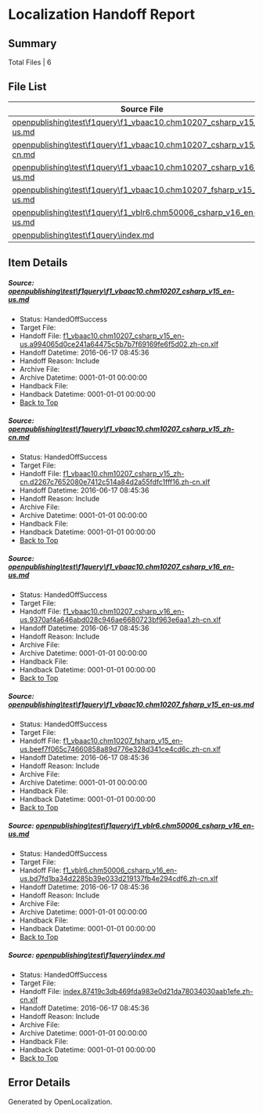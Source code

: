 # <a name='report-top'></a> Localization Handoff Report

## Summary
 Total Files | 6

## File List
 Source File | Status | Details 
 ----------- | ------ | ------- 
 [openpublishing\test\f1query\f1_vbaac10.chm10207_csharp_v15_en-us.md](https://github.com/Microsoft/openpublishing-test/blob/4ce87080a8aaf2c0427d84319a9556f166281ee0/openpublishing/test/f1query/f1_vbaac10.chm10207_csharp_v15_en-us.md) | HandedOffSuccess | [Details](#b4b8c3f6840776dc93d64ef481bebda8d215ba5548)
 [openpublishing\test\f1query\f1_vbaac10.chm10207_csharp_v15_zh-cn.md](https://github.com/Microsoft/openpublishing-test/blob/4ce87080a8aaf2c0427d84319a9556f166281ee0/openpublishing/test/f1query/f1_vbaac10.chm10207_csharp_v15_zh-cn.md) | HandedOffSuccess | [Details](#e9a8ecc495a6c175414f19c5f490ed9c9f4a854e49)
 [openpublishing\test\f1query\f1_vbaac10.chm10207_csharp_v16_en-us.md](https://github.com/Microsoft/openpublishing-test/blob/4ce87080a8aaf2c0427d84319a9556f166281ee0/openpublishing/test/f1query/f1_vbaac10.chm10207_csharp_v16_en-us.md) | HandedOffSuccess | [Details](#c8c9bbc1446fa3cf964c17c80aa9474dd65e0cd250)
 [openpublishing\test\f1query\f1_vbaac10.chm10207_fsharp_v15_en-us.md](https://github.com/Microsoft/openpublishing-test/blob/4ce87080a8aaf2c0427d84319a9556f166281ee0/openpublishing/test/f1query/f1_vbaac10.chm10207_fsharp_v15_en-us.md) | HandedOffSuccess | [Details](#c903dbb199b3d9dfa7c218cafedc9ec9e21d124e51)
 [openpublishing\test\f1query\f1_vblr6.chm50006_csharp_v16_en-us.md](https://github.com/Microsoft/openpublishing-test/blob/4ce87080a8aaf2c0427d84319a9556f166281ee0/openpublishing/test/f1query/f1_vblr6.chm50006_csharp_v16_en-us.md) | HandedOffSuccess | [Details](#f6e4b1aa5612ab50211246040b337b15736c054f52)
 [openpublishing\test\f1query\index.md](https://github.com/Microsoft/openpublishing-test/blob/4ce87080a8aaf2c0427d84319a9556f166281ee0/openpublishing/test/f1query/index.md) | HandedOffSuccess | [Details](#0512e5c2586e65b1cfc062acab18a2e0593b2f8353)

## Item Details
##### <a name='b4b8c3f6840776dc93d64ef481bebda8d215ba5548'></a> Source: [openpublishing\test\f1query\f1_vbaac10.chm10207_csharp_v15_en-us.md](https://github.com/Microsoft/openpublishing-test/blob/4ce87080a8aaf2c0427d84319a9556f166281ee0/openpublishing/test/f1query/f1_vbaac10.chm10207_csharp_v15_en-us.md)
* Status: HandedOffSuccess
* Target File: 
* Handoff File: [f1_vbaac10.chm10207_csharp_v15_en-us.a994065d0ce241a64475c5b7b7f69169fe6f5d02.zh-cn.xlf](https://github.com/openpublish/openpublishing-handoff-test/blob/43ee8e93a0318d3b51568b9065d98d17c8e21965/ol-handoff/openpublish/openpublishing-test.zh-cn/master/f1_vbaac10.chm10207_csharp_v15_en-us.a994065d0ce241a64475c5b7b7f69169fe6f5d02.zh-cn.xlf)
* Handoff Datetime: 2016-06-17 08:45:36
* Handoff Reason: Include
* Archive File: 
* Archive Datetime: 0001-01-01 00:00:00
* Handback File: 
* Handback Datetime: 0001-01-01 00:00:00
* [Back to Top](#report-top)

##### <a name='e9a8ecc495a6c175414f19c5f490ed9c9f4a854e49'></a> Source: [openpublishing\test\f1query\f1_vbaac10.chm10207_csharp_v15_zh-cn.md](https://github.com/Microsoft/openpublishing-test/blob/4ce87080a8aaf2c0427d84319a9556f166281ee0/openpublishing/test/f1query/f1_vbaac10.chm10207_csharp_v15_zh-cn.md)
* Status: HandedOffSuccess
* Target File: 
* Handoff File: [f1_vbaac10.chm10207_csharp_v15_zh-cn.d2267c7652080e7412c514a84d2a55fdfc1fff16.zh-cn.xlf](https://github.com/openpublish/openpublishing-handoff-test/blob/43ee8e93a0318d3b51568b9065d98d17c8e21965/ol-handoff/openpublish/openpublishing-test.zh-cn/master/f1_vbaac10.chm10207_csharp_v15_zh-cn.d2267c7652080e7412c514a84d2a55fdfc1fff16.zh-cn.xlf)
* Handoff Datetime: 2016-06-17 08:45:36
* Handoff Reason: Include
* Archive File: 
* Archive Datetime: 0001-01-01 00:00:00
* Handback File: 
* Handback Datetime: 0001-01-01 00:00:00
* [Back to Top](#report-top)

##### <a name='c8c9bbc1446fa3cf964c17c80aa9474dd65e0cd250'></a> Source: [openpublishing\test\f1query\f1_vbaac10.chm10207_csharp_v16_en-us.md](https://github.com/Microsoft/openpublishing-test/blob/4ce87080a8aaf2c0427d84319a9556f166281ee0/openpublishing/test/f1query/f1_vbaac10.chm10207_csharp_v16_en-us.md)
* Status: HandedOffSuccess
* Target File: 
* Handoff File: [f1_vbaac10.chm10207_csharp_v16_en-us.9370af4a646abd028c946ae6680723bf963e6aa1.zh-cn.xlf](https://github.com/openpublish/openpublishing-handoff-test/blob/43ee8e93a0318d3b51568b9065d98d17c8e21965/ol-handoff/openpublish/openpublishing-test.zh-cn/master/f1_vbaac10.chm10207_csharp_v16_en-us.9370af4a646abd028c946ae6680723bf963e6aa1.zh-cn.xlf)
* Handoff Datetime: 2016-06-17 08:45:36
* Handoff Reason: Include
* Archive File: 
* Archive Datetime: 0001-01-01 00:00:00
* Handback File: 
* Handback Datetime: 0001-01-01 00:00:00
* [Back to Top](#report-top)

##### <a name='c903dbb199b3d9dfa7c218cafedc9ec9e21d124e51'></a> Source: [openpublishing\test\f1query\f1_vbaac10.chm10207_fsharp_v15_en-us.md](https://github.com/Microsoft/openpublishing-test/blob/4ce87080a8aaf2c0427d84319a9556f166281ee0/openpublishing/test/f1query/f1_vbaac10.chm10207_fsharp_v15_en-us.md)
* Status: HandedOffSuccess
* Target File: 
* Handoff File: [f1_vbaac10.chm10207_fsharp_v15_en-us.beef7f065c74660858a89d776e328d341ce4cd6c.zh-cn.xlf](https://github.com/openpublish/openpublishing-handoff-test/blob/43ee8e93a0318d3b51568b9065d98d17c8e21965/ol-handoff/openpublish/openpublishing-test.zh-cn/master/f1_vbaac10.chm10207_fsharp_v15_en-us.beef7f065c74660858a89d776e328d341ce4cd6c.zh-cn.xlf)
* Handoff Datetime: 2016-06-17 08:45:36
* Handoff Reason: Include
* Archive File: 
* Archive Datetime: 0001-01-01 00:00:00
* Handback File: 
* Handback Datetime: 0001-01-01 00:00:00
* [Back to Top](#report-top)

##### <a name='f6e4b1aa5612ab50211246040b337b15736c054f52'></a> Source: [openpublishing\test\f1query\f1_vblr6.chm50006_csharp_v16_en-us.md](https://github.com/Microsoft/openpublishing-test/blob/4ce87080a8aaf2c0427d84319a9556f166281ee0/openpublishing/test/f1query/f1_vblr6.chm50006_csharp_v16_en-us.md)
* Status: HandedOffSuccess
* Target File: 
* Handoff File: [f1_vblr6.chm50006_csharp_v16_en-us.bd7fd1ba34d2285b39e033d219137fb4e294cdf6.zh-cn.xlf](https://github.com/openpublish/openpublishing-handoff-test/blob/43ee8e93a0318d3b51568b9065d98d17c8e21965/ol-handoff/openpublish/openpublishing-test.zh-cn/master/f1_vblr6.chm50006_csharp_v16_en-us.bd7fd1ba34d2285b39e033d219137fb4e294cdf6.zh-cn.xlf)
* Handoff Datetime: 2016-06-17 08:45:36
* Handoff Reason: Include
* Archive File: 
* Archive Datetime: 0001-01-01 00:00:00
* Handback File: 
* Handback Datetime: 0001-01-01 00:00:00
* [Back to Top](#report-top)

##### <a name='0512e5c2586e65b1cfc062acab18a2e0593b2f8353'></a> Source: [openpublishing\test\f1query\index.md](https://github.com/Microsoft/openpublishing-test/blob/4ce87080a8aaf2c0427d84319a9556f166281ee0/openpublishing/test/f1query/index.md)
* Status: HandedOffSuccess
* Target File: 
* Handoff File: [index.87419c3db469fda983e0d21da78034030aab1efe.zh-cn.xlf](https://github.com/openpublish/openpublishing-handoff-test/blob/43ee8e93a0318d3b51568b9065d98d17c8e21965/ol-handoff/openpublish/openpublishing-test.zh-cn/master/index.87419c3db469fda983e0d21da78034030aab1efe.zh-cn.xlf)
* Handoff Datetime: 2016-06-17 08:45:36
* Handoff Reason: Include
* Archive File: 
* Archive Datetime: 0001-01-01 00:00:00
* Handback File: 
* Handback Datetime: 0001-01-01 00:00:00
* [Back to Top](#report-top)


## Error Details

Generated by OpenLocalization.

